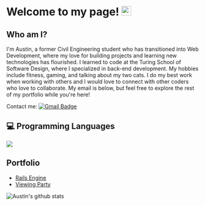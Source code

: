 <h1>Welcome to my page! <img src="https://media.giphy.com/media/hvRJCLFzcasrR4ia7z/giphy.gif" width="25px">  </h1> 

## Who am I?
<div style="text-align: left"> I'm Austin, a former Civil Engineering student who has transitioned into Web Development, where my love for building projects and learning new technologies has flourished. I learned to code at the Turing School of Software Design, where I specialized in back-end development. My hobbies include fitness, gaming, and talking about my two cats. I do my best work when working with others and I would love to connect with other coders who love to collaborate. My email is below, but feel free to explore the rest of my portfolio while you're here! </div>

Contact me: [![Gmail Badge](https://img.shields.io/badge/-AustinChristianMoore@gmail.com-c14438?style=flat-square&logo=Gmail&logoColor=white&link=mailto:asterp04@gmail.com)](mailto:austinchristianmoore@gmail.com)

## :computer: Programming Languages
<img src = "https://github-readme-stats.vercel.app/api/top-langs/?username=AustinCMoore&layout=compact">

## Portfolio 
* [Rails Engine](https://github.com/AustinCMoore/rails-engine)
* [Viewing Party](https://github.com/AustinCMoore/viewing_party_lite)

![Austin's github stats](https://github-readme-stats.vercel.app/api?username=AustinCMoore&show_icons=true&hide=[%22issues%22])
